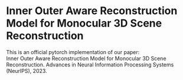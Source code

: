 # Inner Outer Aware Reconstruction Model for Monocular 3D Scene Reconstruction

This is an official pytorch implementation of our paper:  
Inner Outer Aware Reconstruction Model for Monocular 3D Scene Reconstruction. Advances in Neural Information Processing Systems (NeurIPS), 2023.